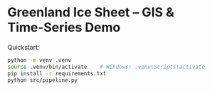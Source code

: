 # Greenland Ice Sheet – GIS & Time‑Series Demo

Quickstart:

```bash
python -m venv .venv
source .venv/bin/activate    # Windows: .venv\Scripts\activate
pip install -r requirements.txt
python src/pipeline.py
```
